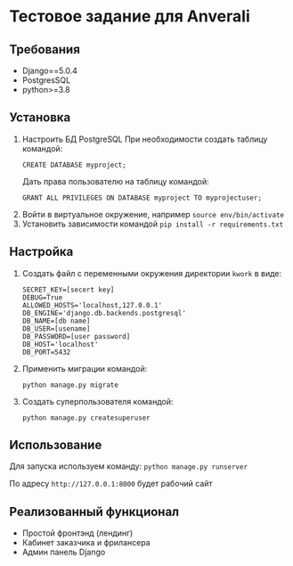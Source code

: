 # Тестовое задание для Anverali

## Требования
- Django==5.0.4
- PostgresSQL
- python>=3.8
## Установка
1. Настроить БД PostgreSQL
    При необходимости создать таблицу командой:
    ```shell
    CREATE DATABASE myproject;
   ```
   Дать права пользователю на таблицу командой:
    ```shell
    GRANT ALL PRIVILEGES ON DATABASE myproject TO myprojectuser;
    ```
2. Войти в виртуальное окружение, например `source env/bin/activate`
3. Установить зависимости командой `pip install -r requirements.txt`
## Настройка
1. Создать файл с переменными окружения директории `kwork` в виде:
    ```
    SECRET_KEY=[secert key]
    DEBUG=True
    ALLOWED_HOSTS='localhost,127.0.0.1'
    DB_ENGINE='django.db.backends.postgresql'
    DB_NAME=[db name]
    DB_USER=[usename]
    DB_PASSWORD=[user password]
    DB_HOST='localhost'
    DB_PORT=5432
    ```
2. Применить миграции командой:
    ```shell
    python manage.py migrate
    ```
3. Создать суперпользователя командой:
    ```shell
    python manage.py createsuperuser
    ```
## Использование

Для запуска используем команду: `python manage.py runserver`

По адресу `http://127.0.0.1:8000` будет рабочий сайт

## Реализованный функционал
- Простой фронтэнд (лендинг)
- Кабинет заказчика и фрилансера 
- Админ панель Django